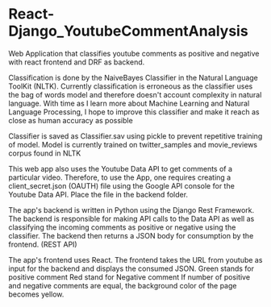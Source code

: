 # React-Django_YoutubeCommentAnalysis
Web Application that classifies youtube comments as positive and negative with react frontend and DRF as backend.

Classification is done by the NaiveBayes Classifier in the Natural Language ToolKit (NLTK).
Currently classification is erroneous as the classifier uses the bag of words model and therefore doesn't account complexity in natural language.
With time as I learn more about Machine Learning and Natural Language Processing, I hope to improve this classifier and make it reach as close as human accuracy as possible

Classifier is saved as Classifier.sav using pickle to prevent repetitive training of model.
Model is currently trained on twitter_samples and movie_reviews corpus found in NLTK

This web app also uses the Youtube Data API to get comments of a particular video.
Therefore, to use the App, one requires creating a client_secret.json (OAUTH) file using the Google API console for the Youtube Data API.
Place the file in the backend folder.

The app's backend is written in Python using the Django Rest Framework. 
The backend is responsible for making API calls to the Data API as well as classifying the incoming comments as positive or negative using the classifier.
The backend then returns a JSON body for consumption by the frontend. (REST API)

The app's frontend uses React.
The frontend takes the URL from youtube as input for the backend and displays the consumed JSON.
Green stands for positive comment
Red stand for Negative comment
If number of positive and negative comments are equal, the background color of the page becomes yellow.


